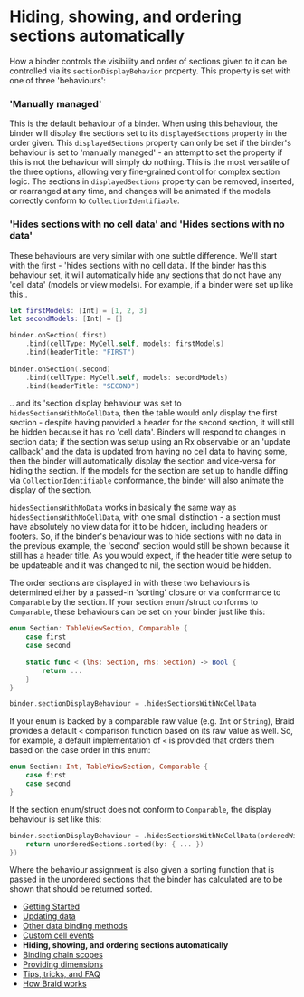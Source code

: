 #  Hiding, showing, and ordering sections automatically

How a binder controls the visibility and order of sections given to it can be controlled via its `sectionDisplayBehavior` property. This 
property is set with one of three 'behaviours':

### 'Manually managed'

This is the default behaviour of a binder. When using this behaviour, the binder will display the sections set to its `displayedSections`
property in the order given. This `displayedSections` property can only be set if the binder's behaviour is set to 'manually managed' - an 
attempt to set the property if this is not the behaviour will simply do nothing. This is the most versatile of the three options, allowing very 
fine-grained control for complex section logic. The sections in `displayedSections` property can be removed, inserted, or rearranged at any
time, and changes will be animated if the models correctly conform to `CollectionIdentifiable`.

### 'Hides sections with no cell data' and 'Hides sections with no data'

These behaviours are very similar with one subtle difference. We'll start with the first - 'hides sections with no cell data'. If the binder has this 
behaviour set, it will automatically hide any sections that do not have any 'cell data' (models or view models). For example, if a binder were
set up like this..

```swift
let firstModels: [Int] = [1, 2, 3]
let secondModels: [Int] = []

binder.onSection(.first)
    .bind(cellType: MyCell.self, models: firstModels)
    .bind(headerTitle: "FIRST")
    
binder.onSection(.second)
    .bind(cellType: MyCell.self, models: secondModels)
    .bind(headerTitle: "SECOND")
```

.. and its 'section display behaviour was set to `hidesSectionsWithNoCellData`, then the table would only display the first section - 
despite having provided a header for the second section, it will still be hidden because it has no 'cell data'. Binders will respond to changes in 
section data; if the section was setup using an Rx observable or an 'update callback' and the data is updated from having no cell data to 
having some, then the binder will automatically display the section and vice-versa for hiding the section. If the models for the section are set 
up to handle diffing via  `CollectionIdentifiable` conformance, the binder will also animate the display of the section.

`hidesSectionsWithNoData` works in basically the same way as `hidesSectionsWithNoCellData`, with one small distinction - a section
must have absolutely no view data for it to be hidden, including headers or footers. So, if the binder's behaviour was to hide sections with no
data in the previous example, the 'second' section would still be shown because it still has a header title. As you would expect, if the header
title were setup to be updateable and it was changed to nil, the section would be hidden.

The order sections are displayed in with these two behaviours is determined either by a passed-in 'sorting' closure or via conformance to
`Comparable` by the section. If your section enum/struct conforms to `Comparable`, these behaviours can be set on your binder just like this:

```swift
enum Section: TableViewSection, Comparable {
    case first
    case second
    
    static func < (lhs: Section, rhs: Section) -> Bool {
        return ...
    }
}

binder.sectionDisplayBehaviour = .hidesSectionsWithNoCellData
```

If your enum is backed by a comparable raw value (e.g. `Int` or `String`), Braid provides a default `<` comparison function based on its
raw value as well. So, for example, a default implementation of `<` is provided that orders them based on the case order in this enum:

```swift
enum Section: Int, TableViewSection, Comparable {
    case first
    case second
}
```

If the section enum/struct does not conform to `Comparable`, the display behaviour is set like this:

```swift
binder.sectionDisplayBehaviour = .hidesSectionsWithNoCellData(orderedWith: { unorderedSections in
    return unorderedSections.sorted(by: { ... })
})
```

Where the behaviour assignment is also given a sorting function that is passed in the unordered sections that the binder has calculated are to
be shown that should be returned sorted.

- [Getting Started](1-GettingStarted.md)
- [Updating data](2-UpdatingData.md)
- [Other data binding methods](3-DataBindingMethods.md)
- [Custom cell events](4-CustomCellEvents.md)
- **Hiding, showing, and ordering sections automatically**
- [Binding chain scopes](6-AdvancedBindingChains.md)
- [Providing dimensions](7-ProvidingDimensions.md)
- [Tips, tricks, and FAQ](9-TipsTricksFAQ.md)
- [How Braid works](10-HowItWorks.md)
